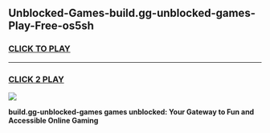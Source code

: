 
## Unblocked-Games-build.gg-unblocked-games-Play-Free-os5sh
<h3>
<a href="https://premium76.site?title=build.gg-unblocked-games&ref=18A1">CLICK TO PLAY</a></h3>
<hr>

<h3>
<a href="https://premium76.site?title=build.gg-unblocked-games&ref=18A1">CLICK 2 PLAY</a>
  
</h3>

<a href="https://premium76.site?title=build.gg-unblocked-games&ref=18A1"><img src="https://clearcache.store/games.png"></a>


**build.gg-unblocked-games games unblocked: Your Gateway to Fun and Accessible Online Gaming**
